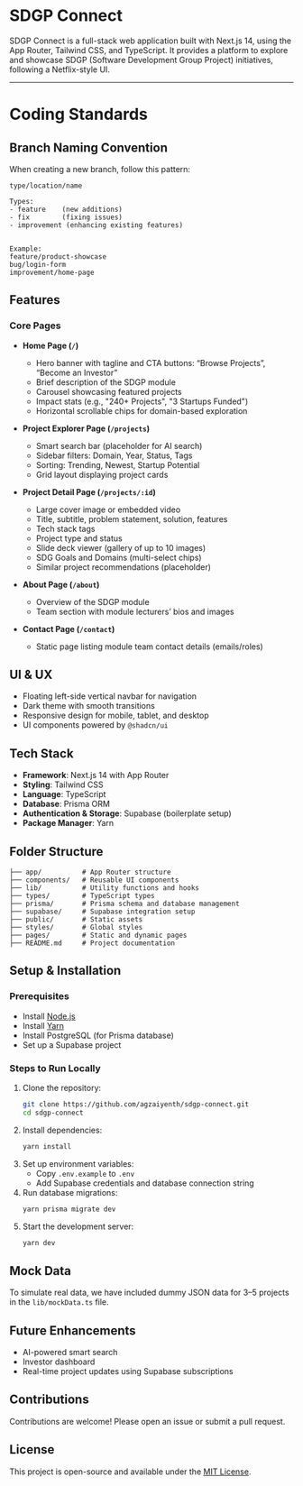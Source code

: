 # SDGP Connect

SDGP Connect is a full-stack web application built with Next.js 14, using the App Router, Tailwind CSS, and TypeScript. It provides a platform to explore and showcase SDGP (Software Development Group Project) initiatives, following a Netflix-style UI.

---
# Coding Standards

## Branch Naming Convention
When creating a new branch, follow this pattern:
```
type/location/name

Types:
- feature    (new additions)
- fix        (fixing issues)
- improvement (enhancing existing features)


Example:
feature/product-showcase
bug/login-form
improvement/home-page
```

## Features

### Core Pages

- **Home Page (`/`)**
  - Hero banner with tagline and CTA buttons: “Browse Projects”, “Become an Investor”
  - Brief description of the SDGP module
  - Carousel showcasing featured projects
  - Impact stats (e.g., "240+ Projects", "3 Startups Funded")
  - Horizontal scrollable chips for domain-based exploration

- **Project Explorer Page (`/projects`)**
  - Smart search bar (placeholder for AI search)
  - Sidebar filters: Domain, Year, Status, Tags
  - Sorting: Trending, Newest, Startup Potential
  - Grid layout displaying project cards

- **Project Detail Page (`/projects/:id`)**
  - Large cover image or embedded video
  - Title, subtitle, problem statement, solution, features
  - Tech stack tags
  - Project type and status
  - Slide deck viewer (gallery of up to 10 images)
  - SDG Goals and Domains (multi-select chips)
  - Similar project recommendations (placeholder)

- **About Page (`/about`)**
  - Overview of the SDGP module
  - Team section with module lecturers’ bios and images

- **Contact Page (`/contact`)**
  - Static page listing module team contact details (emails/roles)

## UI & UX

- Floating left-side vertical navbar for navigation
- Dark theme with smooth transitions
- Responsive design for mobile, tablet, and desktop
- UI components powered by `@shadcn/ui`

## Tech Stack

- **Framework**: Next.js 14 with App Router
- **Styling**: Tailwind CSS
- **Language**: TypeScript
- **Database**: Prisma ORM
- **Authentication & Storage**: Supabase (boilerplate setup)
- **Package Manager**: Yarn

## Folder Structure

```
├── app/          # App Router structure
├── components/   # Reusable UI components
├── lib/          # Utility functions and hooks
├── types/        # TypeScript types
├── prisma/       # Prisma schema and database management
├── supabase/     # Supabase integration setup
├── public/       # Static assets
├── styles/       # Global styles
├── pages/        # Static and dynamic pages
├── README.md     # Project documentation
```

## Setup & Installation

### Prerequisites
- Install [Node.js](https://nodejs.org/)
- Install [Yarn](https://yarnpkg.com/)
- Install PostgreSQL (for Prisma database)
- Set up a Supabase project

### Steps to Run Locally
1. Clone the repository:
   ```sh
   git clone https://github.com/agzaiyenth/sdgp-connect.git
   cd sdgp-connect
   ```
2. Install dependencies:
   ```sh
   yarn install
   ```
3. Set up environment variables:
   - Copy `.env.example` to `.env`
   - Add Supabase credentials and database connection string
4. Run database migrations:
   ```sh
   yarn prisma migrate dev
   ```
5. Start the development server:
   ```sh
   yarn dev
   ```

## Mock Data
To simulate real data, we have included dummy JSON data for 3–5 projects in the `lib/mockData.ts` file.

## Future Enhancements
- AI-powered smart search
- Investor dashboard
- Real-time project updates using Supabase subscriptions

## Contributions
Contributions are welcome! Please open an issue or submit a pull request.

## License
This project is open-source and available under the [MIT License](LICENSE).
